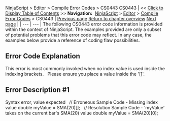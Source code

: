 ﻿
NinjaScript \> Editor \> Compile Error Codes \> CS0443
CS0443
| \<\< [Click to Display Table of Contents](cs0443.md) \>\> **Navigation:**     [NinjaScript](ninjascript.md) \> [Editor](editor.md) \> [Compile Error Codes](compile_error_codes.md) \> CS0443 | [Previous page](cs0428.md) [Return to chapter overview](compile_error_codes.md) [Next page](cs1002.md) |
| --- | --- |
The following CS0443 error code information is provided within the context of NinjaScript. The examples provided are only a subset of potential problems that this error code may reflect. In any case, the examples below provide a reference of coding flaw possibilities.
## 
## Error Code Explanation
This error is most commonly invoked when no index value is used inside the indexing brackets.
 
Please ensure you place a value inside the '\[]'.
 
## Error Description \#1 
Syntax error, value expected
 
// Erroneous Sample Code \- Missing index value
double myValue \= SMA(20\)\[];
 
// Resolution Sample Code \- 'myValue' takes on the current bar's SMA(20\) value
double myValue \= SMA(20\)\[0];

